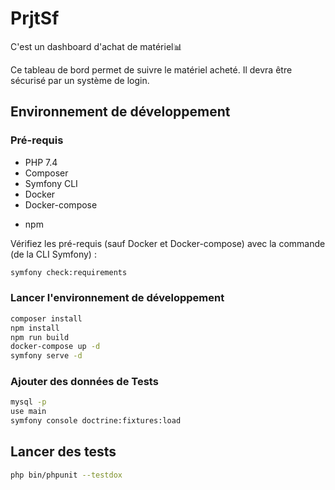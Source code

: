 # PrjtSf

C'est un dashboard d'achat de matériel📊

Ce tableau de bord permet de suivre le matériel acheté. Il devra être sécurisé par un
système de login.

## Environnement de développement

### Pré-requis

- PHP 7.4
- Composer
- Symfony CLI
- Docker
- Docker-compose

* npm

Vérifiez les pré-requis (sauf Docker et Docker-compose) avec la commande (de la CLI Symfony) :

```bash
symfony check:requirements
```

### Lancer l'environnement de développement

```bash
composer install
npm install
npm run build
docker-compose up -d
symfony serve -d
```

### Ajouter des données de Tests

```bash
mysql -p
use main
symfony console doctrine:fixtures:load
```

## Lancer des tests

```bash
php bin/phpunit --testdox
```
